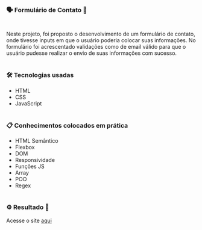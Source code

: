 ### 🗣 Formulário de Contato 📨

#
Neste projeto, foi proposto o desenvolvimento de um formulário de contato, onde tivesse inputs em que o usuário poderia colocar suas informações. No formulário foi acrescentado validações como de email válido para que o usuário pudesse realizar o envio de suas informações com sucesso.
#

### 🛠️ Tecnologias usadas

- HTML
- CSS
- JavaScript
#
### 📋 Conhecimentos colocados em prática

- HTML Semântico
- Flexbox
- DOM
- Responsividade
- Funções JS
- Array
- POO
- Regex

#

### ⚙️ Resultado 👀

Acesse o site [aqui](https://anacamorims.github.io/desafio-2-frontend-fusion/)

